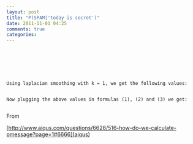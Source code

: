 ```yaml
---
layout: post
title: "P(SPAM|'today is secret')"
date: 2011-11-01 04:25
comments: true
categories: 
---
```


```



```



```



Using laplacian smoothing with k = 1, we get the following values:


Now plugging the above values in formulas (1), (2) and (3) we get:


```



From 

[http://www.aiqus.com/questions/6628/516-how-do-we-calculate-pmessage?page=1#6666](aiqus)

